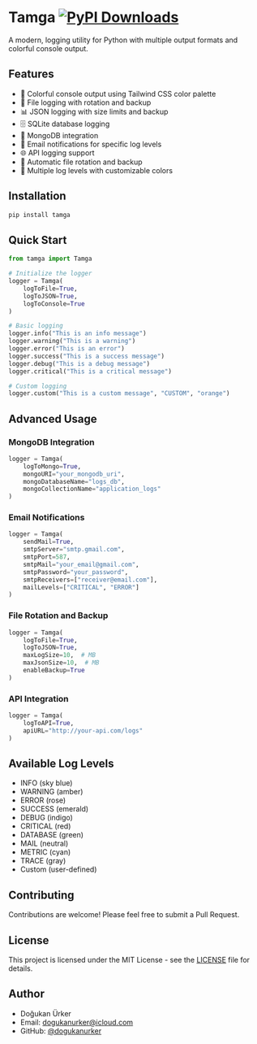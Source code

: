 # Tamga [![PyPI Downloads](https://static.pepy.tech/badge/tamga)](https://pepy.tech/projects/tamga)

A modern, logging utility for Python with multiple output formats and colorful console output.

## Features

- 🎨 Colorful console output using Tailwind CSS color palette
- 📁 File logging with rotation and backup
- 📊 JSON logging with size limits and backup
- 🗄️ SQLite database logging
- 🚀 MongoDB integration
- 📧 Email notifications for specific log levels
- 🌐 API logging support
- 🔄 Automatic file rotation and backup
- 🎯 Multiple log levels with customizable colors

## Installation

```bash
pip install tamga
```

## Quick Start

```python
from tamga import Tamga

# Initialize the logger
logger = Tamga(
    logToFile=True,
    logToJSON=True,
    logToConsole=True
)

# Basic logging
logger.info("This is an info message")
logger.warning("This is a warning")
logger.error("This is an error")
logger.success("This is a success message")
logger.debug("This is a debug message")
logger.critical("This is a critical message")

# Custom logging
logger.custom("This is a custom message", "CUSTOM", "orange")
```

## Advanced Usage

### MongoDB Integration

```python
logger = Tamga(
    logToMongo=True,
    mongoURI="your_mongodb_uri",
    mongoDatabaseName="logs_db",
    mongoCollectionName="application_logs"
)
```

### Email Notifications

```python
logger = Tamga(
    sendMail=True,
    smtpServer="smtp.gmail.com",
    smtpPort=587,
    smtpMail="your_email@gmail.com",
    smtpPassword="your_password",
    smtpReceivers=["receiver@email.com"],
    mailLevels=["CRITICAL", "ERROR"]
)
```

### File Rotation and Backup

```python
logger = Tamga(
    logToFile=True,
    logToJSON=True,
    maxLogSize=10,  # MB
    maxJsonSize=10,  # MB
    enableBackup=True
)
```

### API Integration

```python
logger = Tamga(
    logToAPI=True,
    apiURL="http://your-api.com/logs"
)
```

## Available Log Levels

- INFO (sky blue)
- WARNING (amber)
- ERROR (rose)
- SUCCESS (emerald)
- DEBUG (indigo)
- CRITICAL (red)
- DATABASE (green)
- MAIL (neutral)
- METRIC (cyan)
- TRACE (gray)
- Custom (user-defined)

## Contributing

Contributions are welcome! Please feel free to submit a Pull Request.

## License

This project is licensed under the MIT License - see the [LICENSE](LICENSE) file for details.

## Author

- Doğukan Ürker
- Email: dogukanurker@icloud.com
- GitHub: [@dogukanurker](https://github.com/dogukanurker) 

